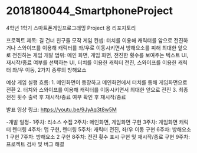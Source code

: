 # 2018180044_SmartphoneProject
4학년 1학기 스마트폰게임프로그래밍 Project 용 리포지토리

프로젝트 제목: 길 건너 친구들 모작
게임 컨셉: 터치를 이용해 캐릭터를 앞으로 전진하거나 스와이프를 이용해 캐릭터를 좌/우로 이동시키면서 방해요소를 피해 최대한 앞으로 전진하는 게임
개발 범위: 메인 화면, 게임 화면, 전진한 횟수를 보여주는 텍스트 UI, 재시작/종료 여부를 선택하는 UI, 터치를 이용한 캐릭터 전진, 스와이프를 이용한 캐릭터 좌/우 이동, 2가지 종류의 방해요소

예상 게임 실행 흐름: 1. 메인화면이 등장하고 메인화면에서 터치를 통해 게임화면으로 전환
		  2. 터치와 스와이프를 이용해 캐릭터를 이동시키면서 최대한 앞으로 전진
		  3. 최종 전진 횟수 출력 후 재시작/종료 여부 확인 후 재시작/종료

발표 영상 링크: https://youtu.be/9JyAq3t8w5M

-개발 일정-
1주차: 리소스 수집
2주차: 메인화면, 게임화면 구현
3주차: 게임화면 캐릭터 렌더링
4주차: 맵 구현, 렌더링
5주차: 캐릭터 전진, 좌/우 이동 구현
6주차: 방해요소 1 구현
7주차: 방해요소 2 구현
8주차: 전진 횟수 표시 구현 및 재시작/종료 구현
9주차: 프로젝트 검사 및 버그 해결